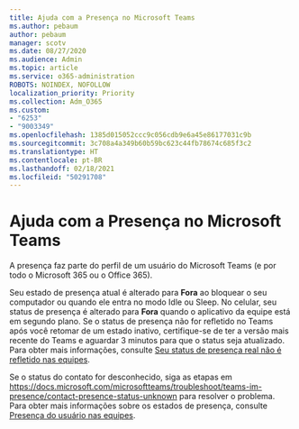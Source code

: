 ```yaml
---
title: Ajuda com a Presença no Microsoft Teams
ms.author: pebaum
author: pebaum
manager: scotv
ms.date: 08/27/2020
ms.audience: Admin
ms.topic: article
ms.service: o365-administration
ROBOTS: NOINDEX, NOFOLLOW
localization_priority: Priority
ms.collection: Adm_O365
ms.custom:
- "6253"
- "9003349"
ms.openlocfilehash: 1385d015052ccc9c056cdb9e6a45e86177031c9b
ms.sourcegitcommit: 3c708a4a349b60b59bc623c44fb78674c685f3c2
ms.translationtype: HT
ms.contentlocale: pt-BR
ms.lasthandoff: 02/18/2021
ms.locfileid: "50291708"
---
```

# <a name="help-with-presence-in-microsoft-teams"></a>Ajuda com a Presença no Microsoft Teams

A presença faz parte do perfil de um usuário do Microsoft Teams (e por todo o Microsoft 365 ou o Office 365). 

Seu estado de presença atual é alterado para  **Fora**  ao bloquear o seu computador ou quando ele entra no modo Idle ou Sleep. No celular, seu status de presença é alterado para **Fora**  quando o aplicativo da equipe está em segundo plano. Se o status de presença não for refletido no Teams após você retomar de um estado inativo, certifique-se de ter a versão mais recente do Teams e aguardar 3 minutos para que o status seja atualizado. Para obter mais informações, consulte [Seu status de presença real não é refletido nas equipes](https://docs.microsoft.com/microsoftteams/troubleshoot/teams-im-presence/presence-not-show-actual-status).

Se o status do contato for desconhecido, siga as etapas em https://docs.microsoft.com/microsoftteams/troubleshoot/teams-im-presence/contact-presence-status-unknown para resolver o problema.
Para obter mais informações sobre os estados de presença, consulte [Presença do usuário nas equipes](https://docs.microsoft.com/microsoftteams/presence-admins).

